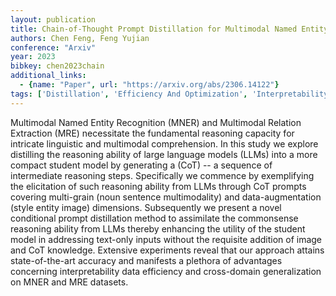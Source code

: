 ```yaml
---
layout: publication
title: Chain-of-Thought Prompt Distillation for Multimodal Named Entity Recognition and Multimodal Relation Extraction
authors: Chen Feng, Feng Yujian
conference: "Arxiv"
year: 2023
bibkey: chen2023chain
additional_links:
  - {name: "Paper", url: "https://arxiv.org/abs/2306.14122"}
tags: ['Distillation', 'Efficiency And Optimization', 'Interpretability And Explainability', 'Multimodal Models', 'Prompting']
---
```

Multimodal Named Entity Recognition (MNER) and Multimodal Relation Extraction (MRE) necessitate the fundamental reasoning capacity for intricate linguistic and multimodal comprehension. In this study we explore distilling the reasoning ability of large language models (LLMs) into a more compact student model by generating a (CoT) -- a sequence of intermediate reasoning steps. Specifically we commence by exemplifying the elicitation of such reasoning ability from LLMs through CoT prompts covering multi-grain (noun sentence multimodality) and data-augmentation (style entity image) dimensions. Subsequently we present a novel conditional prompt distillation method to assimilate the commonsense reasoning ability from LLMs thereby enhancing the utility of the student model in addressing text-only inputs without the requisite addition of image and CoT knowledge. Extensive experiments reveal that our approach attains state-of-the-art accuracy and manifests a plethora of advantages concerning interpretability data efficiency and cross-domain generalization on MNER and MRE datasets.
